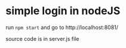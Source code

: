 # simple login in nodeJS

run `npm start` and go to http://localhost:8081/

source code is in server.js file
